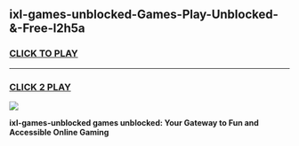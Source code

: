 
## ixl-games-unblocked-Games-Play-Unblocked-&-Free-l2h5a
<h3>
<a href="https://premium76.site?title=ixl-games-unblocked&ref=24A">CLICK TO PLAY</a></h3>
<hr>

<h3>
<a href="https://premium76.site?title=ixl-games-unblocked&ref=24A">CLICK 2 PLAY</a>
  
</h3>

<a href="https://premium76.site?title=ixl-games-unblocked&ref=24A"><img src="https://clearcache.store/games.png"></a>


**ixl-games-unblocked games unblocked: Your Gateway to Fun and Accessible Online Gaming**
